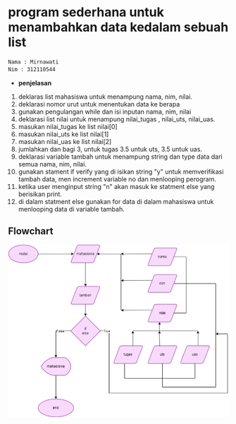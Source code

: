 # **program sederhana untuk menambahkan data kedalam sebuah list**

```sh
Nama : Mirnawati
Nim : 312110544
```

- **penjelasan**
  <br>

1. deklaras list mahasiswa untuk menampung nama, nim, nilai.
2. deklarasi nomor urut untuk menentukan data ke berapa
3. gunakan pengulangan while dan isi inputan nama, nim, nilai
4. deklarasi list nilai untuk menampung nilai_tugas , nilai_uts, nilai_uas.
5. masukan nilai_tugas ke list nilai[0]
6. masukan nilai_uts ke list nilai[1]
7. masukan nilai_uas ke list nilai[2]
8. jumlahkan dan bagi 3, untuk tugas 3.5 untuk uts, 3.5 untuk uas.
9. deklarasi variable tambah untuk menampung string dan type data dari semua nama, nim, nilai.
10. gunakan stament if verify yang di isikan string "y" untuk memverifikasi tambah data, men increment variable no dan menlooping perogram.
11. ketika user menginput string "n" akan masuk ke statment else yang berisikan print.
12. di dalam statment else gunakan for data di dalam mahasiswa untuk menlooping data di variable tambah.

## **Flowchart**

![.](png/1.png)
